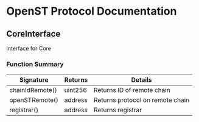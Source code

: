 # OpenST Protocol Documentation

## CoreInterface


Interface for Core

### Function Summary

Signature | Returns | Details
--- | --- | ---
chainIdRemote() | uint256 | Returns ID of remote chain
openSTRemote() | address | Returns protocol on remote chain
registrar() | address | Returns registrar

